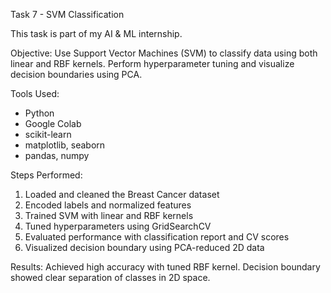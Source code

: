 Task 7 - SVM Classification

This task is part of my AI & ML internship.

Objective:
Use Support Vector Machines (SVM) to classify data using both linear and RBF kernels. Perform hyperparameter tuning and visualize decision boundaries using PCA.

Tools Used:
- Python
- Google Colab
- scikit-learn
- matplotlib, seaborn
- pandas, numpy

Steps Performed:
1. Loaded and cleaned the Breast Cancer dataset
2. Encoded labels and normalized features
3. Trained SVM with linear and RBF kernels
4. Tuned hyperparameters using GridSearchCV
5. Evaluated performance with classification report and CV scores
6. Visualized decision boundary using PCA-reduced 2D data

Results:
Achieved high accuracy with tuned RBF kernel. Decision boundary showed clear separation of classes in 2D space.
